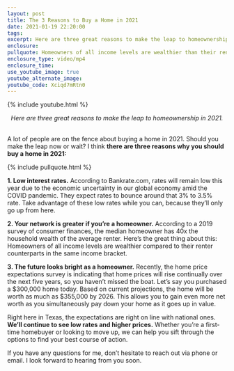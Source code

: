 ```yaml
---
layout: post
title: The 3 Reasons to Buy a Home in 2021
date: 2021-01-19 22:20:00
tags:
excerpt: Here are three great reasons to make the leap to homeownership in 2021.
enclosure:
pullquote: Homeowners of all income levels are wealthier than their renter counterparts.
enclosure_type: video/mp4
enclosure_time:
use_youtube_image: true
youtube_alternate_image:
youtube_code: Xciqd7mRtn0
---
```


{% include youtube.html %}

<center><em>Here are three great reasons to make the leap to homeownership in 2021.</em></center>

<center>&nbsp;</center>

A lot of people are on the fence about buying a home in 2021. Should you make the leap now or wait? I think **there are three reasons why you should buy a home in 2021:**

{% include pullquote.html %}

**1\. Low interest rates.** According to Bankrate.com, rates will remain low this year due to the economic uncertainty in our global economy amid the COVID pandemic. They expect rates to bounce around that 3% to 3.5% rate. Take advantage of these low rates while you can, because they’ll only go up from here.&nbsp;

**2\. Your network is greater if you’re a homeowner.** According to a 2019 survey of consumer finances, the median homeowner has 40x the household wealth of the average renter. Here’s the great thing about this: Homeowners of all income levels are wealthier compared to their renter counterparts in the same income bracket.

**3\. The future looks bright as a homeowner.** Recently, the home price expectations survey is indicating that home prices will rise continually over the next five years, so you haven’t missed the boat. Let’s say you purchased a $300,000 home today. Based on current projections, the home will be worth as much as $355,000 by 2026. This allows you to gain even more net worth as you simultaneously pay down your home as it goes up in value.

Right here in Texas, the expectations are right on line with national ones. **We’ll continue to see low rates and higher prices.** Whether you’re a first-time homebuyer or looking to move up, we can help you sift through the options to find your best course of action.

If you have any questions for me, don’t hesitate to reach out via phone or email. I look forward to hearing from you soon.

